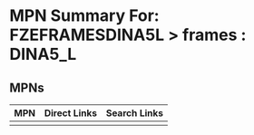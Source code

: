 



# MPN Summary For: FZEFRAMESDINA5L > frames : DINA5_L

## MPNs
  

|MPN|Direct Links|Search Links|
| :--- | :--- | :--- |
||||
